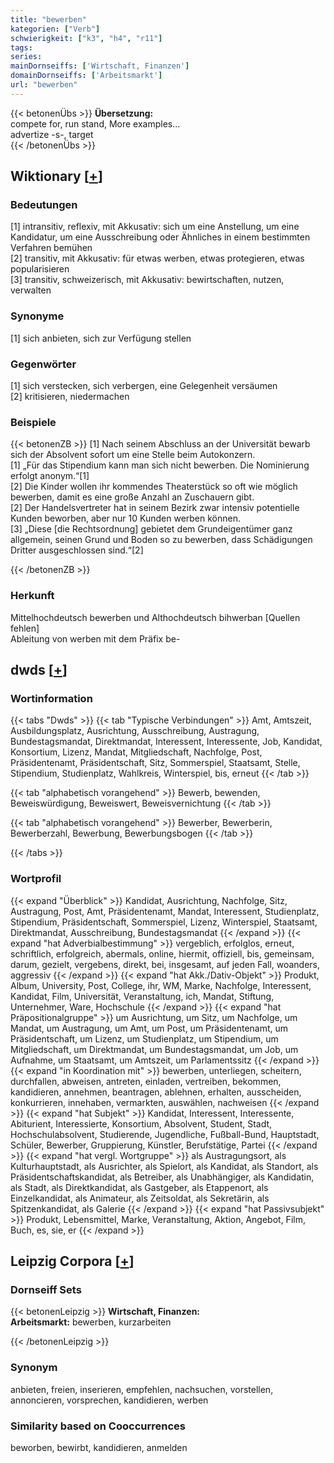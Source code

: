 ```yaml
---
title: "bewerben"
kategorien: ["Verb"]
schwierigkeit: ["k3", "h4", "r11"]
tags:
series:
mainDornseiffs: ['Wirtschaft, Finanzen']
domainDornseiffs: ['Arbeitsmarkt']
url: "bewerben"
---
```


{{< betonenÜbs >}}
**Übersetzung:**  
compete for, run stand, More examples...  
advertize -s-, target  
{{< /betonenÜbs >}}

## Wiktionary [[+](https://de.wiktionary.org/wiki/bewerben)]

### Bedeutungen
[1] intransitiv, reflexiv, mit Akkusativ: sich um eine Anstellung, um eine Kandidatur, um eine Ausschreibung oder Ähnliches in einem bestimmten Verfahren bemühen  
[2] transitiv, mit Akkusativ: für etwas werben, etwas protegieren, etwas popularisieren  
[3] transitiv, schweizerisch, mit Akkusativ: bewirtschaften, nutzen, verwalten  

### Synonyme
[1] sich anbieten, sich zur Verfügung stellen  

### Gegenwörter
[1] sich verstecken, sich verbergen, eine Gelegenheit versäumen  
[2] kritisieren, niedermachen  

### Beispiele
{{< betonenZB >}}
[1] Nach seinem Abschluss an der Universität bewarb sich der Absolvent sofort um eine Stelle beim Autokonzern.  
[1] „Für das Stipendium kann man sich nicht bewerben. Die Nominierung erfolgt anonym.“[1]  
[2] Die Kinder wollen ihr kommendes Theaterstück so oft wie möglich bewerben, damit es eine große Anzahl an Zuschauern gibt.  
[2] Der Handelsvertreter hat in seinem Bezirk zwar intensiv potentielle Kunden beworben, aber nur 10 Kunden werben können.  
[3] „Diese [die Rechtsordnung] gebietet dem Grundeigentümer ganz allgemein, seinen Grund und Boden so zu bewerben, dass Schädigungen Dritter ausgeschlossen sind.“[2]  

{{< /betonenZB >}}
### Herkunft
Mittelhochdeutsch bewerben und Althochdeutsch bihwerban [Quellen fehlen]  
Ableitung von werben mit dem Präfix be-  



## dwds [[+](https://www.dwds.de/wb/bewerben)]

### Wortinformation
{{< tabs "Dwds" >}}
{{< tab "Typische Verbindungen" >}}
Amt, Amtszeit, Ausbildungsplatz, Ausrichtung, Ausschreibung, Austragung, Bundestagsmandat, Direktmandat, Interessent, Interessente, Job, Kandidat, Konsortium, Lizenz, Mandat, Mitgliedschaft, Nachfolge, Post, Präsidentenamt, Präsidentschaft, Sitz, Sommerspiel, Staatsamt, Stelle, Stipendium, Studienplatz, Wahlkreis, Winterspiel, bis, erneut
{{< /tab >}}

{{< tab "alphabetisch vorangehend" >}}
Bewerb, bewenden, Beweiswürdigung, Beweiswert, Beweisvernichtung
{{< /tab >}}

{{< tab "alphabetisch vorangehend" >}}
Bewerber, Bewerberin, Bewerberzahl, Bewerbung, Bewerbungsbogen
{{< /tab >}}

{{< /tabs >}}

### Wortprofil
{{< expand "Überblick" >}} Kandidat, Ausrichtung, Nachfolge, Sitz, Austragung, Post, Amt, Präsidentenamt, Mandat, Interessent, Studienplatz, Stipendium, Präsidentschaft, Sommerspiel, Lizenz, Winterspiel, Staatsamt, Direktmandat, Ausschreibung, Bundestagsmandat {{< /expand >}}
{{< expand "hat Adverbialbestimmung" >}} vergeblich, erfolglos, erneut, schriftlich, erfolgreich, abermals, online, hiermit, offiziell, bis, gemeinsam, darum, gezielt, vergebens, direkt, bei, insgesamt, auf jeden Fall, woanders, aggressiv {{< /expand >}}
{{< expand "hat Akk./Dativ-Objekt" >}} Produkt, Album, University, Post, College, ihr, WM, Marke, Nachfolge, Interessent, Kandidat, Film, Universität, Veranstaltung, ich, Mandat, Stiftung, Unternehmer, Ware, Hochschule {{< /expand >}}
{{< expand "hat Präpositionalgruppe" >}} um Ausrichtung, um Sitz, um Nachfolge, um Mandat, um Austragung, um Amt, um Post, um Präsidentenamt, um Präsidentschaft, um Lizenz, um Studienplatz, um Stipendium, um Mitgliedschaft, um Direktmandat, um Bundestagsmandat, um Job, um Aufnahme, um Staatsamt, um Amtszeit, um Parlamentssitz {{< /expand >}}
{{< expand "in Koordination mit" >}} bewerben, unterliegen, scheitern, durchfallen, abweisen, antreten, einladen, vertreiben, bekommen, kandidieren, annehmen, beantragen, ablehnen, erhalten, ausscheiden, konkurrieren, innehaben, vermarkten, auswählen, nachweisen {{< /expand >}}
{{< expand "hat Subjekt" >}} Kandidat, Interessent, Interessente, Abiturient, Interessierte, Konsortium, Absolvent, Student, Stadt, Hochschulabsolvent, Studierende, Jugendliche, Fußball-Bund, Hauptstadt, Schüler, Bewerber, Gruppierung, Künstler, Berufstätige, Partei {{< /expand >}}
{{< expand "hat vergl. Wortgruppe" >}} als Austragungsort, als Kulturhauptstadt, als Ausrichter, als Spielort, als Kandidat, als Standort, als Präsidentschaftskandidat, als Betreiber, als Unabhängiger, als Kandidatin, als Stadt, als Direktkandidat, als Gastgeber, als Etappenort, als Einzelkandidat, als Animateur, als Zeitsoldat, als Sekretärin, als Spitzenkandidat, als Galerie {{< /expand >}}
{{< expand "hat Passivsubjekt" >}} Produkt, Lebensmittel, Marke, Veranstaltung, Aktion, Angebot, Film, Buch, es, sie, er {{< /expand >}}

## Leipzig Corpora [[+](https://corpora.uni-leipzig.de/en/res?word=bewerben&corpusId=deu_newscrawl-public_2018)]

### Dornseiff Sets
{{< betonenLeipzig >}}
**Wirtschaft, Finanzen:**  
**Arbeitsmarkt:** bewerben, kurzarbeiten  

{{< /betonenLeipzig >}}

### Synonym
anbieten, freien, inserieren, empfehlen, nachsuchen, vorstellen, annoncieren, vorsprechen, kandidieren, werben


### Similarity based on Cooccurrences
beworben, bewirbt, kandidieren, anmelden

